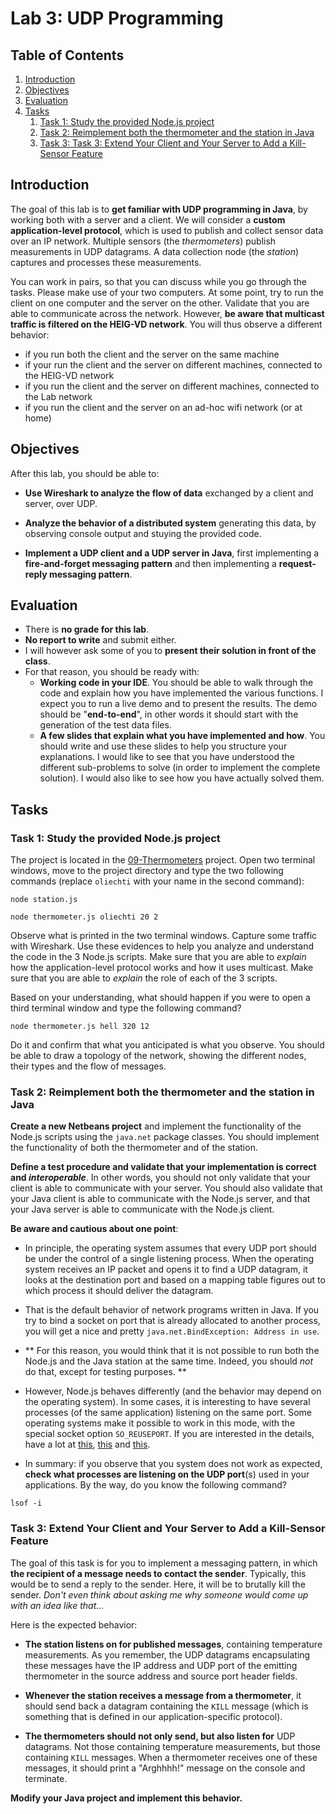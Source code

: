 # Lab 3: UDP Programming

## Table of Contents

1. [Introduction](#Introduction)
2. [Objectives](#Objectives)
3. [Evaluation](#Evaluation)
6. [Tasks](#Tasks)
    1. [Task 1: Study the provided Node.js project](#Task1)
    1. [Task 2: Reimplement both the thermometer and the station in Java](#Task2)
    1. [Task 3: Task 3: Extend Your Client and Your Server to Add a Kill-Sensor Feature](#Task3)

## <a name="Introduction"></a>Introduction

The goal of this lab is to **get familiar with UDP programming in Java**, by working both with a server and a client. We will consider a **custom application-level protocol**, which is used to publish and collect sensor data over an IP network. Multiple sensors (the *thermometers*) publish measurements in UDP datagrams. A data collection node (the *station*) captures and processes these measurements.

You can work in pairs, so that you can discuss while you go through the tasks. Please make use of your two computers. At some point, try to run the client on one computer and the server on the other. Validate that you are able to communicate across the network. However, **be aware that multicast traffic is filtered on the HEIG-VD network**. You will thus observe a different behavior:

* if you run both the client and the server on the same machine
* if your run the client and the server on different machines, connected to the HEIG-VD network
* if you run the client and the server on different machines, connected to the Lab network
* if you run the client and the server on an ad-hoc wifi network (or at home)


## <a name="Objectives"></a>Objectives

After this lab, you should be able to:

* **Use Wireshark to analyze the flow of data** exchanged by a client and server, over UDP.

* **Analyze the behavior of a distributed system** generating this data, by observing console output and stuying the provided code.

* **Implement a UDP client and a UDP server in Java**, first implementing a **fire-and-forget messaging pattern** and then implementing a **request-reply messaging pattern**.


## <a name="Evaluation"></a>Evaluation

* There is **no grade for this lab**. 
* **No report to write** and submit either.
* I will however ask some of you to **present their solution in front of the class**.
* For that reason, you should be ready with:
  * **Working code in your IDE**. You should be able to walk through the code and explain how you have implemented the various functions. I expect you to run a live demo and to present the results. The demo should be "**end-to-end**", in other words it should start with the generation of the test data files.
  * **A few slides that explain what you have implemented and how**. You should write and use these slides to help you structure your explanations. I would like to see that you have understood the different sub-problems to solve (in order to implement the complete solution). I would also like to see how you have actually solved them.


## <a name="Tasks"></a>Tasks

### <a name="Task1"></a>Task 1: Study the provided Node.js project

The project is located in the [09-Thermometers](../../examples/09-Thermometers) project. Open two terminal windows, move to the project directory and type the two following commands (replace `oliechti` with your name in the second command):

```
node station.js
```

```
node thermometer.js oliechti 20 2
```

Observe what is printed in the two terminal windows. Capture some traffic with Wireshark. Use these evidences to help you analyze and understand the code in the 3 Node.js scripts. Make sure that you are able to *explain* how the application-level protocol works and how it uses multicast. Make sure that you are able to *explain* the role of each of the 3 scripts.

Based on your understanding, what should happen if you were to open a third terminal window and type the following command?

```
node thermometer.js hell 320 12
```

Do it and confirm that what you anticipated is what you observe. You should be able to draw a topology of the network, showing the different nodes, their types and the flow of messages.

### <a name="Task2"></a>Task 2: Reimplement both the thermometer and the station in Java

**Create a new Netbeans project** and implement the functionality of the Node.js scripts using the `java.net` package classes. You should implement the functionality of both the thermometer and of the station.

**Define a test procedure and validate that your implementation is correct and *interoperable***. In other words, you should not only validate that your client is able to communicate with your server. You should also validate that your Java client is able to communicate with the Node.js server, and that your Java server is able to communicate with the Node.js client.

**Be aware and cautious about one point**:

* In principle, the operating system assumes that every UDP port should be under the control of a single listening process. When the operating system receives an IP packet and opens it to find a UDP datagram, it looks at the destination port and based on a mapping table figures out to which process it should deliver the datagram.

* That is the default behavior of network programs written in Java. If you try to bind a socket on port that is already allocated to another process, you will get a nice and pretty `java.net.BindException: Address in use`.

* ** For this reason, you would think that it is not possible to run both the Node.js and the Java station at the same time. Indeed, you should *not* do that, except for testing purposes.
**

* However, Node.js behaves differently (and the behavior may depend on the operating system). In some cases, it is interesting to have several processes (of the same application) listening on the same port. Some operating systems make it possible to work in this mode, with the special socket option `SO_REUSEPORT`. If you are interested in the details, have a lot at [this](), [this](http://freeprogrammersblog.vhex.net/post/linux-39-introduced-new-way-of-writing-socket-servers/2) and [this](http://stackoverflow.com/questions/14388706/socket-options-so-reuseaddr-and-so-reuseport-how-do-they-differ-do-they-mean-t).

* In summary: if you observe that you system does not work as expected, **check what processes are listening on the UDP port**(s) used in your applications. By the way, do you know the following command?

```
lsof -i
```


### <a name="Task3"></a>Task 3: Extend Your Client and Your Server to Add a Kill-Sensor Feature

The goal of this task is for you to implement a messaging pattern, in which **the recipient of a message needs to contact the sender**. Typically, this would be to send a reply to the sender. Here, it will be to brutally kill the sender. *Don't even think about asking me why someone would come up with an idea like that…*

Here is the expected behavior:

* **The station listens on for published messages**, containing temperature measurements. As you remember, the UDP datagrams encapsulating these messages have the IP address and UDP port of the emitting thermometer in the source address and source port header fields.

* **Whenever the station receives a message from a thermometer**, it should send back a datagram containing the `KILL` message (which is something that is defined in our application-specific protocol).

* **The thermometers should not only send, but also listen for** UDP datagrams. Not those containing temperature measurements, but those containing `KILL` messages. When a thermometer receives one of these messages, it should print a "Arghhhh!" message on the console and terminate.

**Modify your Java project and implement this behavior.**

